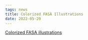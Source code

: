 ```yaml
---
tags: news
title: Colorized FASA Illustrations
date: 2022-05-20
---
```

[Colorized FASA illustrations](http://trekipedia.com/file/The_Klingons_(FASA-2002)) 
